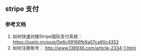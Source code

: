 

## stripe 支付


### 参考文档

1. 如何快速对接Stripe国际支付系统：https://juejin.im/post/5e6c99166fb9a07ca90c4352
2. 如何注册账号： http://www.136936.com/article-2334-1.html